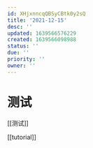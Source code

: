 ```yaml
---
id: XHjxnncqQBSyCBtk0y2sQ
title: '2021-12-15'
desc: ''
updated: 1639566576229
created: 1639566098988
status: ''
due: ''
priority: ''
owner: ''
---
```


# 测试

[[测试]]

[[tutorial]]